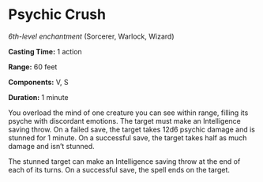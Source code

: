 # Psychic Crush
*6th-level enchantment* (Sorcerer, Warlock, Wizard)

**Casting Time:** 1 action

**Range:** 60 feet

**Components:** V, S

**Duration:** 1 minute

You overload the mind of one creature you can see within range, filling its psyche with discordant emotions. The target must make an Intelligence saving throw. On a failed save, the target takes 12d6 psychic damage and is stunned for 1 minute. On a successful save, the target takes half as much damage and isn’t stunned.

The stunned target can make an Intelligence saving throw at the end of each of its turns. On a successful save, the spell ends on the target.